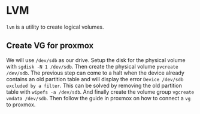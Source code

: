 # LVM

`lvm` is a utility to create logical volumes.

## Create VG for proxmox

We will use `/dev/sdb` as our drive.
Setup the disk for the physical volume with `sgdisk -N 1 /dev/sdb`.
Then create the physical volume `pvcreate /dev/sdb`.
The previous step can come to a halt when the device already contains an old
partition table and will display the error `Device /dev/sdb excluded by a filter`.
This can be solved by removing the old partition table with `wipefs -a /dev/sdb`.
And finally create the volume group `vgcreate vmdata /dev/sdb`.
Then follow the guide in proxmox on how to connect a `vg` to proxmox.
